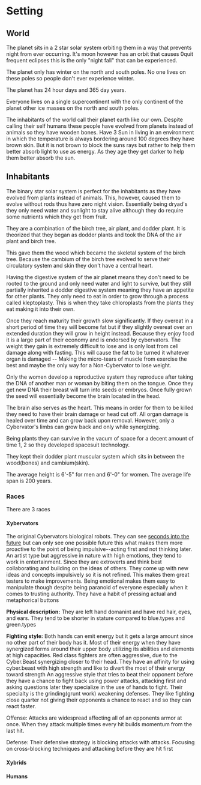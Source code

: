 # Setting
## World
The planet sits in a 2 star solar system orbiting them in a way that prevents night from ever occurring. It's moon however has an orbit that causes 0quit frequent eclipses this is the only "night fall" that can be experienced.

The planet only has winter on the north and south poles. No one lives on these poles so people don't ever experience winter.

The planet has 24 hour days and 365 day years.

Everyone lives on a single supercontinent with the only continent of the planet other ice masses on the north and south poles.

The inhabitants of the world call their planet earth like our own. Despite calling their self humans these people have evolved from planets instead of animals so they have wooden bones. Have 3 Sun in living in an environment in which the temperature is always bordering around 100 degrees they have brown skin. But it is not brown to block the suns rays but rather to help them better absorb light to use as energy. As they age they get darker to help them better absorb the sun.
## Inhabitants
The binary star solar system is perfect for the inhabitants as they have evolved from plants instead of animals. This, however, caused them to evolve without rods thus have zero night vision. Essentially being dryad's they only need water and sunlight to stay alive although they do require some nutrients which they get from fruit.

They are a combination of the birch tree, air plant, and dodder plant. It is theorized that they began as dodder plants and took the DNA of the air plant and birch tree.

This gave them the wood which became the skeletal system of the birch tree. Because the cambium of the birch tree evolved to serve their circulatory system and skin they don't have a central heart.

Having the digestive system of the air planet means they don't need to be rooted to the ground and only need water and light to survive, but they still partially inherited a dodder digestive system meaning they have an appetite for other plants. They only need to eat in order to grow through a process called kleptoplasty. This is when they take chloroplasts from the plants they eat making it into their own.

Once they reach maturity their growth slow significantly. If they overeat in a short period of time they will become fat but if they slightly overeat over an extended duration they will grow in height instead. Because they enjoy food it is a large part of their economy and is endorsed by cybervators. The weight they gain is extremely difficult to lose and is only lost from cell damage along with fasting. This will cause the fat to be turned it whatever organ is damaged -- Making the micro-tears of muscle from exercise the best and maybe the only way for a Non-Cybervator to lose weight.

Only the women develop a reproductive system they reproduce after taking the DNA of another man or woman by biting them on the tongue. Once they get new DNA their breast will turn into seeds or embryos. Once fully grown the seed will essentially become the brain located in the head.

The brain also serves as the heart. This means in order for them to be killed they need to have their brain damage or head cut off. All organ damage is healed over time and can grow back upon removal. However, only a Cybervator's limbs can grow back and only while synergizing.

Being plants they can survive in the vacum of space for a decent amount of time 1, 2 so they developed spacesuit technology.

They kept their dodder plant muscular system which sits in between the wood(bones) and cambium(skin).

The average height is 6'-5" for men and 6'-0" for women. The average life span is 200 years.

### Races
There are 3 races
#### Xybervators
The original Cybervators biological robots. They can see [seconds into the future](https://www.quantamagazine.org/to-make-sense-of-the-present-brains-may-predict-the-future-20180710/) but can only see one possible future this what makes them more proactive to the point of being impulsive--acting first and not thinking later. An artist type but aggressive in nature with high emotions, they tend to work in entertainment. Since they are extroverts and think best collaborating and building on the ideas of others. They come up with new ideas and concepts impulsively so it is not refined. This makes them great testers to make improvements. Being emotional makes them easy to manipulate though despite being paranoid of everyone especially when it comes to trusting authority. They have a habit of pressing actual and metaphorical buttons


**Physical description:**
They are left hand domanint and have red hair, eyes, and ears. They tend to be shorter in stature compared to blue.types and green.types

**Fighting style:**
Both hands can emit energy but it gets a large amount since no other part of their body has it. Most of their energy when they have synergized forms around their upper body utilizing its abilities and elements at high capacities. Red class fighters are often aggressive, due to the Cyber.Beast synergizing closer to their head. They have an affinity for using cyber.beast with high strength and like to divert the most of their energy toward strength
An aggressive style that tries to beat their opponent before they have a chance to fight back using power attacks, attacking first and asking questions later they specialize in the use of hands to fight. Their specialty is the grinding(grunt work) weakening defenses. They like fighting close quarter not giving their opponents a chance to react and so they can react faster. 

Offense: Attacks are widespread affecting all of an opponents armor at once. When they attack multiple times every hit builds momentum from the last hit.

Defense: Their defensive strategy is blocking attacks with attacks. Focusing on cross-blocking techniques and attacking before they are hit first

#### Xybrids

#### Humans
